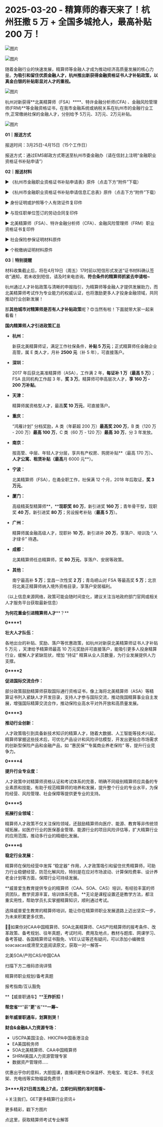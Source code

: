 # 2025-03-20 - 精算师的春天来了！杭州狂撒 5 万 + 全国多城抢人，最高补贴 200 万！

![图片](https://mmbiz.qpic.cn/mmbiz_jpg/mK3FpI9af4kg4PH3You8v1p2s4zAl35ZxNnxg0MdNmVTvH2IJcatox7FnBcNAnYE4JN8ZPBDeK1yLvRwqaptmA/640?wx_fmt=jpeg&wxfrom=5&wx_lazy=1&wx_co=1&tp=webp)

![图片](https://mmbiz.qpic.cn/sz_mmbiz_gif/mK3FpI9af4nSfVwvozd64cQ7rcicg9NY7aDpmlQHeubb1vZMYf0AYBKd0R4BYEutuL8zyMe4NKXjT1d6SMzlM4g/640?wx_fmt=gif&from=appmsg&wxfrom=5&wx_lazy=1&wx_co=1&tp=webp)

随着金融行业的快速发展，精算师等金融人才成为推动经济高质量发展的核心力量。**为吸引和留住优质金融人才，杭州推出新获得金融资格证书人才补贴政策，以真金白银的补贴彰显对人才的重视。**

![图片](https://mmbiz.qpic.cn/sz_mmbiz_gif/mK3FpI9af4mUeGqNicFeGt5uhvibl7oY8gJSyT739CnCox3PeWOPopbPf9cmgJsBVvGVsxMtdj6mLEbj6L99y8Yw/640?wx_fmt=gif&tp=webp&wxfrom=5&wx_lazy=1)

杭州对新获得**北美精算师（FSA）****、特许金融分析师(CFA) 、金融风险管理师(FRM)**等金融资格证书，在我市金融系统或纳税关系在杭州市的金融行业工作,正常缴纳社保的金融人才，分别给予 5万元、3万元、2万元补贴。

![图片](https://mmbiz.qpic.cn/sz_mmbiz_jpg/o88vHVuzicEUIngPeqWjYKDRoyd3csh0fap74g9Xp2dRpz5fhd6gWFs4meR8L9DwcTCeYmAzjV3QNjmzaFcPGww/640?wx_fmt=jpeg&from=appmsg&tp=webp&wxfrom=5&wx_lazy=1)

**01｜报送方式**

报送时间：3月25日-4月15日（15个工作日）

报送方式：通过EMS邮政方式寄送至杭州市委金融办（请在信封上注明“金融职业资格证书补贴申请”）

**02｜报送材料**

▶ 《杭州市金融职业资格证书补贴申请表》原件（点击下方“附件”下载）

▶ 《杭州市金融职业资格证书补贴申请信息汇总表》原件（点击下方“附件”下载）

▶ 身份证明或护照等个人有效证件复印件

▶ 与现任职单位签订的劳动合同复印件

▶ 北美精算师（FSA）、特许金融分析师（CFA）、金融风险管理师（FRM）职业资格证书复印件

▶ 社会保险参保证明材料原件

▶ 个税缴纳证明材料原件

**03｜特别提醒**

材料收集截止后，将在4月19日（周五）17时前以短信形式发送“证书材料确认签收”通知，若未收到短信，请及时来电咨询。**符合条件的精算师抓紧去申请啦~**



杭州通过人才补贴政策与清晰的申报指引，为精算师等金融人才提供发展助力，而北美精算师考试作为专业能力的权威认证，也将激励更多人才投身金融领域，共同推动行业创新发展！

那**其他城市对精算师是否有人才补贴政策**呢？😍当然有啦！下面就带大家一起来看看！





**国内精算师人才引进政策汇总**



* **杭州：**

  新获北美精算师证，满足工作社保条件，**补贴 5 万元**；正式精算师任金融企业高管，属 E 类人才，月补 **2500 元**（补 5 年），可直接落户。

* **深圳：**

  2017 年后获北美准精算师（ASA），工作满 2 年，**每证补 1 万（最高 5 万）**；FSA 且同机构工作超 3 年，**奖 3 万**。精算师可申高层次人才，**享 160 万 - 200 万补贴**。

* **天津：**

  精算师属资格型人才，最高**奖 10 万元**，可直接落户。

* **重庆：**

  “鸿雁计划” 分档奖励，A 类（年薪超 200 万）**最高奖 200 万**，B 类（120 万 - 200 万）**最高 100 万**，C 类（60 万 - 120 万）**最高 30 万**，分 3 年发放。

* **南京：**

  按高管、中层、年轻人才分层，享共有产权房、购房补贴**（最高 170 万）**、人才公寓、租赁补贴（最高**月 6000 元**）。

* **宁波：**

  北美精算师（FSA），在甬全职工作，社保满 12 个月，2018 年后取证，**奖 3 万元**。

* **厦门：**

  高级精英型精算师**，****现职奖** **80 万**，新引进奖 **160 万**；青年骨干型，现职奖 **40 万**，新引进奖 **80 万**；另设报考补贴（**最高 5 万**）。

* **广州：**

  精算师属金融高级人才，现职补 **10 万**，新引进补 **20 万**，享落户、培训及 “人才绿卡” 待遇。

* **成都：**

  北美精算师任总精算师，奖 **80 万元**，享落户、安居等政策。

* **其他：**

  南宁最高补 **5 万**；宜昌一次性奖 **2 万**；青岛崂山对 FSA 等最高奖 **5 万**；北京将北美正精算师纳入境外资格目录，享落户安居福利。

（以上信息来源网络，政策可能会随时间变化，建议关注当地政府部门官网或相关人才服务平台获取最新信息）



**为何花重金引进精算师人才****？**



**0****1**

**壮大人才队伍：**

各地出台的补贴、奖励、落户等优惠政策，如杭州对新获北美精算师证书人才补贴 5 万元 ，天津给予精算师最高 10 万元奖励并可直接落户，能吸引更多人投身精算行业，缓解人才紧缺现状，增加 “持证” 精算从业人员数量，为行业发展提供人力支撑。

**0****2**

**促进国际交流合作：**

部分政策鼓励精算师获取国际通行资格证书，像上海将北美精算师（ASA）等精算证书列入紧缺人才开发目录，支持人才参与国际交流，推动我国精算事业自主发展，增强国际精算交流合作，推动保险业高水平对外开放和高质量发展。

**0****3**

**推动行业创新：**

人才政策吸引到具备新技术知识的精算人才，随着大数据、人工智能等技术兴起，精算师掌握这些技术后，可优化产品设计和风险评估模型，开发出更贴合市场需求的创新型保险产品和金融产品，如 “惠民保”“专属商业养老保险” 等，提升行业竞争力。

**0****4**

**提升行业专业度：**

人才政策中对精算师资格认证和考试体系的完善，明确不同级别精算师应具备的专业素质和技能，有助于规范精算师的培养和发展，提升整个行业的专业水平，为保险经营、风险管理、社会保障等提供更专业的支持。

**0****5**

**拓展行业领域：**

精算师人才政策不仅关注保险领域，还鼓励精算师向医疗、能源、教育等非传统领域拓展，如医疗行业的医保基金管理、能源行业的项目风险评估等，扩大精算行业的应用范围，推动多行业的精细化发展。

**0****6**

**稳定行业发展：**

精算师在保险经营中发挥 “稳定器” 作用，人才政策吸引和留住优秀精算师，可助力行业稳健经营，防范化解风险，特别是在应对市场波动、计算保险费率、设计养老金计划等方面，保障行业可持续发展。



**威普爱生教育提供专业的精算师（CAA、SOA、CAS）培训，有经验丰富的师资团队，教学资源丰富，培训体系完善。**无论是课程设置还是教学方法，都注重实用性，帮助学员扎实掌握精算知识，顺利通过考试。

选择威普爱生教育的精算师培训，能让你在精算师职业发展道路上迈出坚实一步，为未来积累更多优势。

💁‍♀️如果你对CAA中国精算师、SOA北美精算师、CAS产险精算师的报考条件、改革政策、备考规划、往年真题，考试时间、费用及地点，教材与题库、网课学习、备考答疑、各国精算师证书豁免、VEE认证等还有疑问，可以添加小编微信soacaacas或滑至文底阅读原文，获取一对一解答~

北美SOA/产险CAS/中国CAA

扫描下方二维码咨询详情



精算师职业规划/备考真题

报考指南/互认豁免



**【威普职通车】****王炸折扣！**

**帮您省****"薪"****更****"省"****一筹~**

**新年威普职通车，划算到哭！**

**财会&金融&人力资源专场：**

* USCPA美国注会、HKICPA中国香港注会
* EA美国税务师
* SOA北美精算师、CAA中国精算师
* SHRM美国人力资源管理专家
* 数据资产管理师.....

优惠出乎你的意料，大胆囤课，直播间更有😍保温杯、充电宝、笔记本、手机支架、充电线等实物福袋免费领！

**3****月21日周五晚上7点，立即扫码预约准时观看~**



↓关注我们，GET更多精算行业资讯↓

更多精彩，戳下方图片





[](http://mp.weixin.qq.com/s?__biz=Mzg5ODgxNDE0NQ==&mid=2247499489&idx=1&sn=28bc71f9486a17b4e2a1e8576252b8af&chksm=c05e674ff729ee59dc54a8f5e5fdeacd3fa24632cb9fea93f694e23708dddce948576251acd3&scene=21#wechat_redirect)

[](https://mp.weixin.qq.com/s?__biz=Mzg5ODgxNDE0NQ==&mid=2247502677&idx=1&sn=cefd4f3389b590c0a600846f1feb99d4&scene=21#wechat_redirect)

[](http://mp.weixin.qq.com/s?__biz=Mzg5ODgxNDE0NQ==&mid=2247499760&idx=1&sn=16dd1f8015b2fdf0d3f5c47ddf2fcace&chksm=c05e665ef729ef4854ae8257ec868b9532dcfb6820e0234ab54e19cc8c68e8eb7ecffbcb5525&scene=21#wechat_redirect)

[](https://mp.weixin.qq.com/s?__biz=Mzg5ODgxNDE0NQ==&mid=2247499760&idx=1&sn=16dd1f8015b2fdf0d3f5c47ddf2fcace&scene=21#wechat_redirect)







点这里，获取精算师考试专业解答